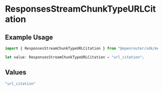 # ResponsesStreamChunkTypeURLCitation

## Example Usage

```typescript
import { ResponsesStreamChunkTypeURLCitation } from "@openrouter/sdk/models";

let value: ResponsesStreamChunkTypeURLCitation = "url_citation";
```

## Values

```typescript
"url_citation"
```